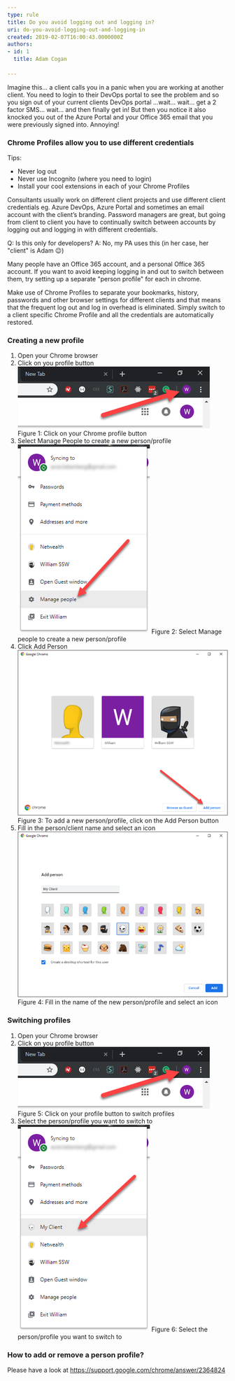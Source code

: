 ```yaml
---
type: rule
title: Do you avoid logging out and logging in?
uri: do-you-avoid-logging-out-and-logging-in
created: 2019-02-07T16:00:43.0000000Z
authors:
- id: 1
  title: Adam Cogan

---
```


 
Imagine this… a client calls you in a panic when you are working at another client. You need to login to their DevOps portal to see the problem and so you sign out of your current clients DevOps portal …wait… wait… get a 2 factor SMS… wait… and then finally get in! But then you notice it also knocked you out of the Azure Portal and your Office 365 email that you were previously signed into. Annoying!
 
### Chrome Profiles allow you to use different credentials 


Tips:



- Never log out
- Never use Incognito (where you need to login)
- Install your cool extensions in each of your Chrome Profiles

Consultants usually work on different client projects and use different client credentials eg. Azure DevOps, Azure Portal and sometimes an email account with the client’s branding. Password managers are great, but going from client to client you have to continually switch between accounts by logging out and logging in with different credentials.


Q: Is this only for developers?
A: No, my PA uses this (in her case, her "client" is Adam 😉)

Many people have an Office 365 account, and a personal Office 365 account. If you want to avoid keeping logging in and out to switch between them, try setting up a separate "person profile" for each in chrome.

Make use of Chrome Profiles to separate your bookmarks, history, passwords and other browser settings for different clients and that means that the frequent log out and log in overhead is eliminated. Simply switch to a client specific Chrome Profile and all the credentials are automatically restored.

### Creating a new profile



1. Open your Chrome browser
2. Click on you profile button
 ![chrome-profile-1.png](chrome-profile-1.png) Figure 1: Click on your Chrome profile button
3. Select Manage People to create a new person/profile
 ![chrome-profile-2.png](chrome-profile-2.png) Figure 2: Select Manage people to create a new person/profile
4. Click Add Person
 ![chrome-profile-3.png](chrome-profile-3.png) Figure 3: To add a new person/profile, click on the Add Person button
5. Fill in the person/client name and select an icon
 ![chrome-profile-4.png](chrome-profile-4.png) Figure 4: Fill in the name of the new person/profile and select an icon


### Switching profiles

1. Open your Chrome browser
2. Click on you profile button
 ![chrome-profile-5.png](chrome-profile-5.png) Figure 5: Click on your profile button to switch profiles
3. Select the person/profile you want to switch to
 ![chrome-profile-6.png](chrome-profile-6.png) Figure 6: Select the person/profile you want to switch to


### How to add or remove a person profile?

Please have a look at https://support.google.com/chrome/answer/2364824

